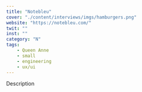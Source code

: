```yaml
---
title: "Notebleu"
cover: "./content/interviews/imgs/hamburgers.png"
website: "https://notebleu.com/"
twit: ""
inst: ""
category: "N"
tags:
    - Queen Anne
    - small
    - engineering
    - ux/ui
---
```


Description
